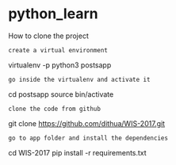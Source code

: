 # python_learn

How to clone the project

    create a virtual environment

virtualenv -p python3 postsapp

    go inside the virtualenv and activate it

cd postsapp
source bin/activate

    clone the code from github

git clone https://github.com/dithua/WIS-2017.git

    go to app folder and install the dependencies

cd WIS-2017
pip install -r requirements.txt
